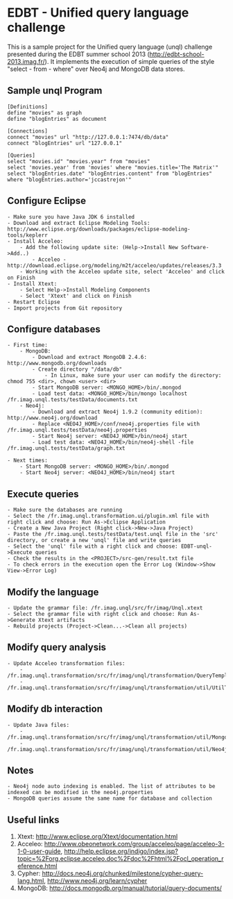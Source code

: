 EDBT - Unified query language challenge
=======================================

This is a sample project for the Unified query language (unql) challenge presented during 
the EDBT summer school 2013 (http://edbt-school-2013.imag.fr/). It implements the execution 
of simple queries of the style "select - from - where" over Neo4j and MongoDB data stores. 

Sample unql Program
----------------------

	[Definitions]
	define "movies" as graph 
	define "blogEntries" as document

	[Connections] 
	connect "movies" url "http://127.0.0.1:7474/db/data"
	connect "blogEntries" url "127.0.0.1"

	[Queries] 
	select "movies.id" "movies.year" from "movies"
	select 'movies.year' from 'movies' where "movies.title='The Matrix'"
	select "blogEntries.date" "blogEntries.content" from "blogEntries" where "blogEntries.author='jccastrejon'"


Configure Eclipse
----------------------
	- Make sure you have Java JDK 6 installed
	- Download and extract Eclipse Modeling Tools: http://www.eclipse.org/downloads/packages/eclipse-modeling-tools/keplerr
	- Install Acceleo:
		- Add the following update site: (Help->Install New Software->Add..)
			- Acceleo - http://download.eclipse.org/modeling/m2t/acceleo/updates/releases/3.3
		- Working with the Acceleo update site, select 'Acceleo' and click on Finish
	- Install Xtext:
		- Select Help->Install Modeling Components
		- Select 'Xtext' and click on Finish
	- Restart Eclipse
	- Import projects from Git repository

Configure databases
----------------------
	- First time:
		- MongoDB:
			- Download and extract MongoDB 2.4.6: http://www.mongodb.org/downloads
			- Create directory "/data/db" 
				- In Linux, make sure your user can modify the directory: chmod 755 <dir>, chown <user> <dir>
			- Start MongoDB server: <MONGO_HOME>/bin/.mongod
			- Load test data: <MONGO_HOME>/bin/mongo localhost /fr.imag.unql.tests/testData/documents.txt
		- Neo4j:
			- Download and extract Neo4j 1.9.2 (community edition): http://www.neo4j.org/download
			- Replace <NEO4J_HOME>/conf/neo4j.properties file with /fr.imag.unql.tests/testData/neo4j.properties
			- Start Neo4j server: <NEO4J_HOME>/bin/neo4j start
			- Load test data: <NEO4J_HOME>/bin/neo4j-shell -file /fr.imag.unql.tests/testData/graph.txt
	
	- Next times:
		- Start MongoDB server: <MONGO_HOME>/bin/.mongod
		- Start Neo4j server: <NEO4J_HOME>/bin/neo4j start

Execute queries
----------------------
	- Make sure the databases are running
	- Select the /fr.imag.unql.transformation.ui/plugin.xml file with right click and choose: Run As->Eclipse Application
	- Create a New Java Project (Right click->New->Java Project)
	- Paste the /fr.imag.unql.tests/testData/test.unql file in the 'src' directory, or create a new 'unql' file and write queries
	- Select the 'unql' file with a right click and choose: EDBT-unql->Execute queries
	- Check the results in the <PROJECT>/src-gen/result.txt file
	- To check errors in the execution open the Error Log (Window->Show View->Error Log)

Modify the language
----------------------
	- Update the grammar file: /fr.imag.unql/src/fr/imag/Unql.xtext
	- Select the grammar file with right click and choose: Run As->Generate Xtext artifacts 
	- Rebuild projects (Project->Clean...->Clean all projects)

Modify query analysis
----------------------
	- Update Acceleo transformation files:
		- /fr.imag.unql.transformation/src/fr/imag/unql/transformation/QueryTemplate.mtl
		- /fr.imag.unql.transformation/src/fr/imag/unql/transformation/util/UtilTemplate.mtl

Modify db interaction
----------------------
	- Update Java files:
		- /fr.imag.unql.transformation/src/fr/imag/unql/transformation/util/MongoDBUtil.java
		- /fr.imag.unql.transformation/src/fr/imag/unql/transformation/util/Neo4jUtil.java

Notes
----------------------
	- Neo4j node auto indexing is enabled. The list of attributes to be indexed can be modified in the neo4j.properties
	- MongoDB queries assume the same name for database and collection

Useful links
----------------------
1. Xtext: http://www.eclipse.org/Xtext/documentation.html
2. Acceleo: http://www.obeonetwork.com/group/acceleo/page/acceleo-3-1-0-user-guide, http://help.eclipse.org/indigo/index.jsp?topic=%2Forg.eclipse.acceleo.doc%2Fdoc%2Fhtml%2Focl_operation_reference.html
3. Cypher: http://docs.neo4j.org/chunked/milestone/cypher-query-lang.html, http://www.neo4j.org/learn/cypher
4. MongoDB: http://docs.mongodb.org/manual/tutorial/query-documents/

